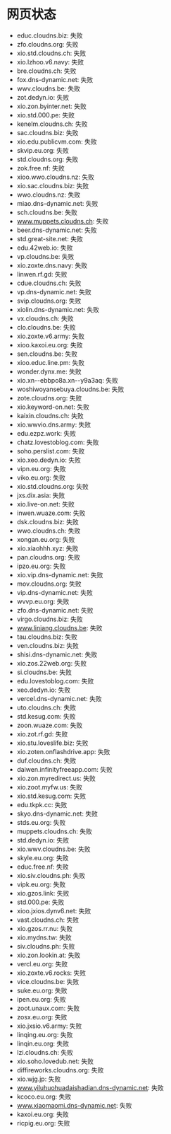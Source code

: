 # 网页状态
- educ.cloudns.biz: 失败
- zfo.cloudns.org: 失败
- xio.std.cloudns.ch: 失败
- xio.lzhoo.v6.navy: 失败
- bre.cloudns.ch: 失败
- fox.dns-dynamic.net: 失败
- wwv.cloudns.be: 失败
- zot.dedyn.io: 失败
- xio.zon.byinter.net: 失败
- xio.std.000.pe: 失败
- kenelm.cloudns.ch: 失败
- sac.cloudns.biz: 失败
- xio.edu.publicvm.com: 失败
- skvip.eu.org: 失败
- std.cloudns.org: 失败
- zok.free.nf: 失败
- xioo.wwo.cloudns.nz: 失败
- xio.sac.cloudns.biz: 失败
- wwo.cloudns.nz: 失败
- miao.dns-dynamic.net: 失败
- sch.cloudns.be: 失败
- www.muppets.cloudns.ch: 失败
- beer.dns-dynamic.net: 失败
- std.great-site.net: 失败
- edu.42web.io: 失败
- vp.cloudns.be: 失败
- xio.zoxte.dns.navy: 失败
- linwen.rf.gd: 失败
- cdue.cloudns.ch: 失败
- vp.dns-dynamic.net: 失败
- svip.cloudns.org: 失败
- xiolin.dns-dynamic.net: 失败
- vx.cloudns.ch: 失败
- clo.cloudns.be: 失败
- xio.zoxte.v6.army: 失败
- xioo.kaxoi.eu.org: 失败
- sen.cloudns.be: 失败
- xioo.educ.line.pm: 失败
- wonder.dynx.me: 失败
- xio.xn--ebbpo8a.xn--y9a3aq: 失败
- woshiwoyansebuya.cloudns.be: 失败
- zote.cloudns.org: 失败
- xio.keyword-on.net: 失败
- kaixin.cloudns.ch: 失败
- xio.wwvio.dns.army: 失败
- edu.ezpz.work: 失败
- chatz.lovestoblog.com: 失败
- soho.perslist.com: 失败
- xio.xeo.dedyn.io: 失败
- vipn.eu.org: 失败
- viko.eu.org: 失败
- xio.std.cloudns.org: 失败
- jxs.dix.asia: 失败
- xio.live-on.net: 失败
- inwen.wuaze.com: 失败
- dsk.cloudns.biz: 失败
- wwo.cloudns.ch: 失败
- xongan.eu.org: 失败
- xio.xiaohhh.xyz: 失败
- pan.cloudns.org: 失败
- ipzo.eu.org: 失败
- xio.vip.dns-dynamic.net: 失败
- mov.cloudns.org: 失败
- vip.dns-dynamic.net: 失败
- wvvp.eu.org: 失败
- zfo.dns-dynamic.net: 失败
- virgo.cloudns.biz: 失败
- www.liniang.cloudns.be: 失败
- tau.cloudns.biz: 失败
- ven.cloudns.biz: 失败
- shisi.dns-dynamic.net: 失败
- xio.zos.22web.org: 失败
- si.cloudns.be: 失败
- edu.lovestoblog.com: 失败
- xeo.dedyn.io: 失败
- vercel.dns-dynamic.net: 失败
- uto.cloudns.ch: 失败
- std.kesug.com: 失败
- zoon.wuaze.com: 失败
- xio.zot.rf.gd: 失败
- xio.stu.loveslife.biz: 失败
- xio.zoten.onflashdrive.app: 失败
- duf.cloudns.ch: 失败
- daiwen.infinityfreeapp.com: 失败
- xio.zon.myredirect.us: 失败
- xio.zoot.myfw.us: 失败
- xio.std.kesug.com: 失败
- edu.tkpk.cc: 失败
- skyo.dns-dynamic.net: 失败
- stds.eu.org: 失败
- muppets.cloudns.ch: 失败
- std.dedyn.io: 失败
- xio.wwv.cloudns.be: 失败
- skyle.eu.org: 失败
- educ.free.nf: 失败
- xio.siv.cloudns.ph: 失败
- vipk.eu.org: 失败
- xio.gzos.link: 失败
- std.000.pe: 失败
- xioo.jxios.dynv6.net: 失败
- vast.cloudns.ch: 失败
- xio.gzos.rr.nu: 失败
- xio.mydns.tw: 失败
- siv.cloudns.ph: 失败
- xio.zon.lookin.at: 失败
- vercl.eu.org: 失败
- xio.zoxte.v6.rocks: 失败
- vice.cloudns.be: 失败
- suke.eu.org: 失败
- ipen.eu.org: 失败
- zoot.unaux.com: 失败
- zosx.eu.org: 失败
- xio.jxsio.v6.army: 失败
- linqing.eu.org: 失败
- linqin.eu.org: 失败
- lzi.cloudns.ch: 失败
- xio.soho.lovedub.net: 失败
- diffireworks.cloudns.org: 失败
- xio.wjg.jp: 失败
- www.yiluhuohuadaishadian.dns-dynamic.net: 失败
- kcoco.eu.org: 失败
- www.xiaomaomi.dns-dynamic.net: 失败
- kaxoi.eu.org: 失败
- ricpig.eu.org: 失败
